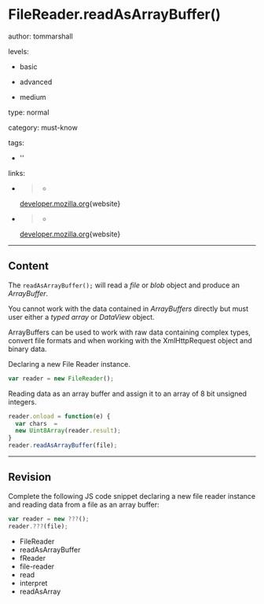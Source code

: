 # FileReader.readAsArrayBuffer()
author: tommarshall

levels:

  - basic

  - advanced

  - medium

type: normal

category: must-know

tags:

  - ''

links:

  - >-
    [developer.mozilla.org](https://developer.mozilla.org/en-US/docs/Web/API/FileReader/readAsArrayBuffer){website}

  - >-
    [developer.mozilla.org](https://developer.mozilla.org/en-US/docs/Web/JavaScript/Typed_arrays){website}

---
## Content

The `readAsArrayBuffer();` will read a *file* or *blob* object and produce an *ArrayBuffer*. 

You cannot work with the data contained in  *ArrayBuffers* directly but must user either a *typed array* or *DataView* object.


ArrayBuffers can be used to work with raw data containing complex types, convert file formats and when working with the XmlHttpRequest object and binary data.

Declaring a new File Reader instance.
```javascript
var reader = new FileReader();
```
Reading data as an array buffer and assign it to an array of 8 bit unsigned integers.
``` JavaScript
reader.onload = function(e) {
  var chars  = 
  new Uint8Array(reader.result);
}
reader.readAsArrayBuffer(file);
```

---
## Revision

Complete the following JS code snippet declaring a new file reader instance and reading data from a file as an array buffer: 

```javascript
var reader = new ???();
reader.???(file);
```

* FileReader
* readAsArrayBuffer
* fReader
* file-reader
* read
* interpret
* readAsArray